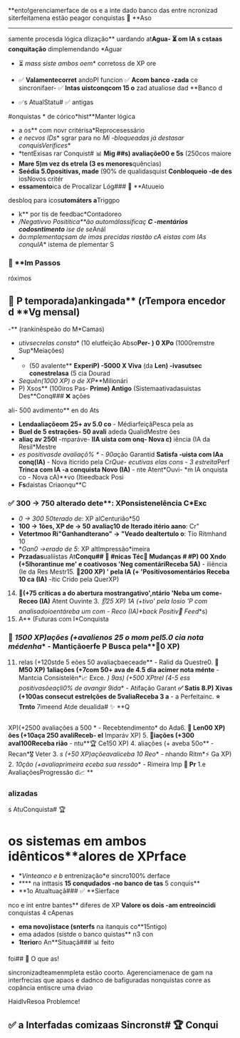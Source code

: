 **ento!gerenciamerface de os e a inte dado banco das entre ncronizad siterfeitamena estão peagor conquistas 
🎉 **Aso

---
samente procesda lógica dlização** uardando at**Agua- ⏳ om IA
s cstaas conquitação** dimplemendando *Aguar
- ⏳ *mass siste ambos oem** corretoss de XP ore
- ✅ **Valamentecorret** andoPI funcion ✅ **Acom banco
-zada** ce sincronifaer- ✅ **Intas
uistconqcom 15 o** zad atualiose dad **Banco d

- ✅s AtualStatu# ✅ antigas

#onquistas * de córico*hist**Manter lógica
- a os** com novr critérisa*Reprocesessário
- *e necvos IDs** sgrar para no **Mi
-bloqueadas* já destas*ar conquis*Verifices**
- *tentExisas rar Conquist# 📊 **Mig
##s)
avaliaçõe00  e 5s** (250cos maiore
- **Mare 5)m vez ds etrela (3 es menores**quências)
- **Seédia 5.0positivas, made** (90%  de qualidasquist **Conbloqueio
-de des** iosNovos critér
- **essamento**ica de Procalizar Lóg### 🔄 **Atuueio

desbloq para icos**utomáters a**Triggpo
- k** por tis de feedbac*Contadoreo
- */Negativvo Posititica**ão automálassificaç **C
-mentários codosntimento** ise de se*Anál
- *ão:mplementaçsam de imas precidas riastão cA eistas com IAs conquIA**
istema de plementar S
### 🤖 **Im Passos
róximos

## 🚀 P temporada)ankingada** (rTempora encedor d **Vg mensal)
-** (rankinêspeão do M*Camas)
- *utivsecrelas consta** (10 elutfeição Abso**Per- )
0 XPo** (1000remstre Sup*Meiações)
- * (50 avalente** **ExperiP)
-5000 X Viva** (da **Len)
-ivasutsec conestrelasa** (5 cia Dourad
- **Sequên(1000 XP)* o de XP***Milionári
- P) Xsos** (100iros Pas- **Prime)
 Antigo** (Sistemaativadasuistas Des**Conq### ❌ ações

ali- 500 avdimento** en do Ats
- **Lendaaliaçõeom 25+ av 5.0 co** - MédiarfeiçãPesca pela as
- **Buel de 5 estrações- 50 avali** adeda QualidMestre ões
- **aliaç av 250l** -mparáve- **IIA
uista com onq- Nova c)** iência (IA da Resil*Mestre
- *es positivasde avaliaçõ% * - 90a*ção Garantid **Satisfa
-uista com IAa conq(IA)** - Nova íticrido pela Cr*Que- *ecutivas
elas cons* - 3 estreita*Perf **Trinca com IA
-a conquista Novo (IA)** - nte Atent*Ouvi- *m IA
onquista co - Nova cA)**vo (Itieedback Posi
- **Fs**daistas Criaonqu**C

### ✅  300 → 750 alterado dete**: XPonsistenelência C*Exc
- *0 → 300 50terado de*: XP alCenturião*50
- **100 → 1ões, XP de → 50 avaliaç10 de lterado itério aano**: Cr"
- **Vetertmoo Ri"Ganhandterano" →  "Veado dealtertulo o**: Tío Ritmhand 10
- **Gan0 →erado de 5*: XP altImpressão*imeira 
- **Przadas**ualiistas At**Conqu## 📝 
#nicas
Téc🔧 Mudanças # 
#P)
00 Xndo (+5lhorantinue me' e coativosos 'Neg comentáriReceba 5A)** - iliência (Ie da Res Mestr15. **💪200 XP)
' pela IA (+ 'Positivosomentários Receba 10 ca (IA)** -ític Crido pela QuerXP)
14. **💝(+75 críticas a do abertura  mostrangativo',ntário 'Neba um come- Receo (IA)** Atent Ouvinte 3. **👂25 XP)
1A (+tivo' pela Iosio 'P com analisadoioentáreba um com* - Reco (IA)*back Positiv🤖 Feed**s)
12. A** (Futuras com I*Conquista

### 🤖 *1500 XP)ações (+avalienos 25 o mom pel5.0 cia  nota médenha** - Mantiçãoerfe P Busca pela**💎0 XP)
11. relas (+120stde 5 eões  50 avaliaçbaeceade** - Ralid da Questre0. **👑 M50 XP)
1aliações (+7com 50+ ava de 4.5 dia acimer nota ménte** - Mantcia Consistelên*📈 Exce. *)
9as) (+500 XPtrel (4-5 ess positivasõeaçli0% de avangir 9ida** - Atifação Garant **✅ Satis
8.P) Xivas (+100as consecut estrelções de 5valiaReceba 3 a** - a Perfeitainc. **⭐ Trnto**
7imeend Atde deualida# ✨ **Q
##
XP)(+2500 avaliações a 500 * - Recebtendimento* do Ada6. **🌟 Len00 XP)
ões (+10aça 250 avaliReceb- el**  Imparáv XP)
5. **🚀iações (+300 aval100Receba rião** - ntu**🏆 Ce150 XP)
4. aliações (+ aveba 50o** - Recan*🎖️ Veter
3. *s (+50 XP)açõeavaliceba 10 Reo** - nhando Ritm*⚡ Ga XP)
2. *10ção (+avaliaprimeira eceba sua ressão** - Rimeira Imp **🌟 Pr**
1.e AvaliaçõesProgressão d📈 **
### alizadas
s AtuConquista# 🏆 

# os sistemas em ambos idênticos**alores de XPrface
- **Vinteanco e  b* entrenização*e sincro100% derface
- **** na inttasis **15 conqudados
-no banco de tas** 5 conquis**
- **1o Atualtuaçã### ✅ **Sierface

nco e int entre bantes** diferes de XP **Valore os dois
-am entreoincidi** conquistas 4 cApenas
- **ema novo)istace (snterfs** na itanquis co**15ntigo)
- ema adados (sistde o banco quistas** n3 con
- **1terior**o An**Situaçã### 📊  feito

foi## 🔄 O que as!

 sincronizadteamenmpleta estão coorto. Agerenciamenace de gam na interfrecias que apaos e dadnco de  bafiguradas nonquistas conre as copância entiscre uma dviao

HaidlvResoa  Problemce!

## ✅ a Interfadas comizaas Sincronst# 🏆 Conqui